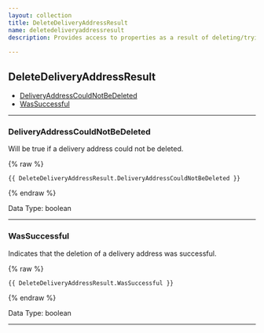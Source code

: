 ```yaml
---
layout: collection
title: DeleteDeliveryAddressResult
name: deletedeliveryaddressresult
description: Provides access to properties as a result of deleting/trying to delete a delivery address.
 
---
```


## DeleteDeliveryAddressResult

* [DeliveryAddressCouldNotBeDeleted](#deliveryaddresscouldnotbedeleted)
* [WasSuccessful](#wassuccessful)

---

<a name="deliveryaddresscouldnotbedeleted"></a>
### DeliveryAddressCouldNotBeDeleted
Will be true if a delivery address could not be deleted.

{% raw %}
```liquid
{{ DeleteDeliveryAddressResult.DeliveryAddressCouldNotBeDeleted }}

```
{% endraw %}

Data Type: boolean

---

<a name="deliveryaddresscouldnotbedeleted"></a>
### WasSuccessful
Indicates that the deletion of a delivery address was successful.

{% raw %}
```liquid
{{ DeleteDeliveryAddressResult.WasSuccessful }}

```
{% endraw %}

Data Type: boolean

---